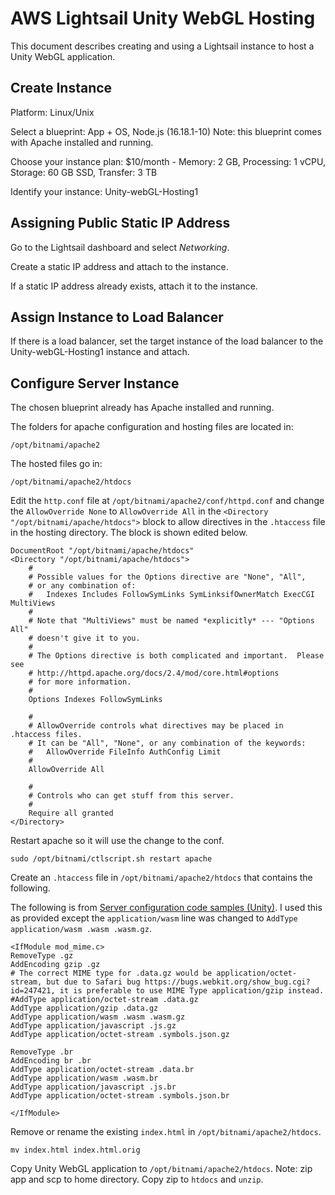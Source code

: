 # AWS Lightsail Unity WebGL Hosting

This document describes creating and using a Lightsail instance to host a Unity WebGL application.

## Create Instance

Platform: Linux/Unix

Select a blueprint: App + OS, Node.js (16.18.1-10) 
Note: this blueprint comes with Apache installed and running.

Choose your instance plan: $10/month - Memory: 2 GB, Processing: 1 vCPU, Storage: 60 GB SSD, Transfer: 3 TB

Identify your instance: Unity-webGL-Hosting1

## Assigning Public Static IP Address

Go to the Lightsail dashboard and select *Networking*.

Create a static IP address and attach to the instance.

If a static IP address already exists, attach it to the instance.

## Assign Instance to Load Balancer

If there is a load balancer, set the target instance of the load balancer to the Unity-webGL-Hosting1 instance and attach.

## Configure Server Instance

The chosen blueprint already has Apache installed and running.  

The folders for apache configuration and hosting files are located in:

```/opt/bitnami/apache2```

The hosted files go in:

```/opt/bitnami/apache2/htdocs```

Edit the ```http.conf``` file at ```/opt/bitnami/apache2/conf/httpd.conf``` and change the ```AllowOverride None``` to ```AllowOverride All``` in the ```<Directory "/opt/bitnami/apache/htdocs">``` block to allow directives in the ```.htaccess``` file in the hosting directory. The block is shown edited below.

```
DocumentRoot "/opt/bitnami/apache/htdocs"
<Directory "/opt/bitnami/apache/htdocs">
    #
    # Possible values for the Options directive are "None", "All",
    # or any combination of:
    #   Indexes Includes FollowSymLinks SymLinksifOwnerMatch ExecCGI MultiViews
    #
    # Note that "MultiViews" must be named *explicitly* --- "Options All"
    # doesn't give it to you.
    #
    # The Options directive is both complicated and important.  Please see
    # http://httpd.apache.org/docs/2.4/mod/core.html#options
    # for more information.
    #
    Options Indexes FollowSymLinks

    #
    # AllowOverride controls what directives may be placed in .htaccess files.
    # It can be "All", "None", or any combination of the keywords:
    #   AllowOverride FileInfo AuthConfig Limit
    #
    AllowOverride All 

    #
    # Controls who can get stuff from this server.
    #
    Require all granted
</Directory>
```

Restart apache so it will use the change to the conf.

```sudo /opt/bitnami/ctlscript.sh restart apache```

Create an ```.htaccess``` file in ```/opt/bitnami/apache2/htdocs``` that contains the following.

The following is from [Server configuration code samples (Unity)](https://docs.unity3d.com/2023.1/Documentation/Manual/webgl-server-configuration-code-samples.html). I used this as provided except the ```application/wasm``` line was changed to ```AddType application/wasm .wasm .wasm.gz```. 

```
<IfModule mod_mime.c>
RemoveType .gz
AddEncoding gzip .gz
# The correct MIME type for .data.gz would be application/octet-stream, but due to Safari bug https://bugs.webkit.org/show_bug.cgi?id=247421, it is preferable to use MIME Type application/gzip instead.
#AddType application/octet-stream .data.gz
AddType application/gzip .data.gz
AddType application/wasm .wasm .wasm.gz
AddType application/javascript .js.gz
AddType application/octet-stream .symbols.json.gz

RemoveType .br
AddEncoding br .br
AddType application/octet-stream .data.br
AddType application/wasm .wasm.br
AddType application/javascript .js.br
AddType application/octet-stream .symbols.json.br

</IfModule>
```

Remove or rename the existing ```index.html``` in ```/opt/bitnami/apache2/htdocs```.

```mv index.html index.html.orig```

Copy Unity WebGL application to ```/opt/bitnami/apache2/htdocs```.
Note: zip app and scp to home directory. Copy zip to ```htdocs``` and ```unzip```.


